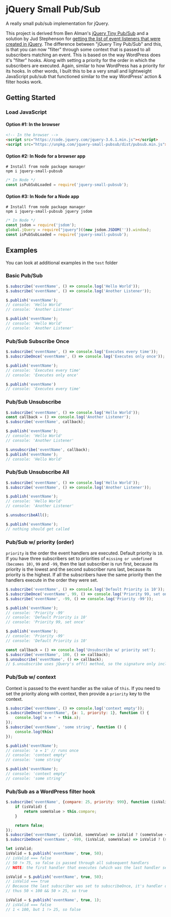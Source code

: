 # jQuery Small Pub/Sub

A really small pub/sub implementation for jQuery.

This project is derived from Ben Alman's [jQuery Tiny Pub/Sub](https://github.com/cowboy/jquery-tiny-pubsub/) and a solution by Jud Stephenson for [getting the list of event listeners that were created in jQuery](https://stackoverflow.com/a/2518441/10184589). The difference between "jQuery Tiny Pub/Sub" and this, is that you can now "filter" through some context that is passed to all subscribers matching an event. This is based on the way WordPress does it's "filter" hooks. Along with setting a priority for the order in which the subscribers are executed. Again, similar to how WordPress has a priority for its hooks. In other words, I built this to be a very small and lightweight JavaScript pub/sub that functioned similar to the way WordPress' action & filter hooks work.

## Getting Started

### Load JavaScript

#### Option #1: In the browser

```html
<!-- In the browser -->
<script src="https://code.jquery.com/jquery-3.6.1.min.js"></script>
<script src="https://unpkg.com/jquery-small-pubsub/dist/pubsub.min.js"></script>
```

#### Option #2: In Node for a browser app

```shell
# Install from node package manager
npm i jquery-small-pubsub
```

```javascript
/* In Node */
const isPubSubLoaded = require('jquery-small-pubsub');
```

#### Option #3: In Node for a Node app

```shell
# Install from node package manager
npm i jquery-small-pubsub jquery jsdom
```

```javascript
/* In Node */
const jsdom = require('jsdom');
global.jQuery = require("jquery")((new jsdom.JSDOM('')).window);
const isPubSubLoaded = require('jquery-small-pubsub');
```

## Examples

You can look at additional examples in the `test` folder

### Basic Pub/Sub

```javascript
$.subscribe('eventName', () => console.log('Hello World'));
$.subscribe('eventName', () => console.log('Another Listener'));

$.publish('eventName');
// console: 'Hello World'
// console: 'Another Listener'

$.publish('eventName');
// console: 'Hello World'
// console: 'Another Listener'
```

### Pub/Sub Subscribe Once

```javascript
$.subscribe('eventName', () => console.log('Executes every time'));
$.subscribeOnce('eventName', () => console.log('Executes only once'));

$.publish('eventName');
// console: 'Executes every time'
// console: 'Executes only once'

$.publish('eventName')
// console: 'Executes every time'
```

### Pub/Sub Unsubscribe

```javascript
$.subscribe('eventName', () => console.log('Hello World'));
const callback = () => console.log('Another Listener');
$.subscribe('eventName', callback);

$.publish('eventName');
// console: 'Hello World'
// console: 'Another Listener'

$.unsubscribe('eventName', callback);
$.publish('eventName');
// console: 'Hello World'
```

### Pub/Sub Unsubscribe All

```javascript
$.subscribe('eventName', () => console.log('Hello World'));
$.subscribe('eventName', () => console.log('Another Listener'));

$.publish('eventName');
// console: 'Hello World'
// console: 'Another Listener'

$.unsubscribeAll();

$.publish('eventName');
// nothing should get called
```

### Pub/Sub w/ priority (order)

`priority` is the order the event handlers are executed. Default priority is `10`. If you have three subscribers set to priorities of `missing or undefined (becomes 10)`, `99` and `-99`, then the last subscriber is run first, because its priority is the lowest and the second subscriber runs last, because its priority is the highest. If all the subscribers have the same priority then the handlers execute in the order they were set.

```javascript
$.subscribe('eventName', () => console.log('Default Priority is 10'));
$.subscribeOnce('eventName', 99, () => console.log('Priority 99, set once'));
$.subscribe('eventName', -99, () => console.log('Priority -99'));

$.publish('eventName');
// console: 'Priority -99'
// console: 'Default Priority is 10'
// console: 'Priority 99, set once'

$.publish('eventName');
// console: 'Priority -99'
// console: 'Default Priority is 10'

const callback = () => console.log('Unsubscribe w/ priority set');
$.subscribe('eventName', 100, () => callback);
$.unsubscribe('eventName', () => callback);
// $.unsubscribe uses jQuery's off() method, so the signature only includes the name and event handler
```

### Pub/Sub w/ context

Context is passed to the event handler as the value of `this`.
If you need to set the priority along with context, then provide a `priority` key to the context.

```javascript
$.subscribe('eventName', () => console.log('context empty'));
$.subscribeOnce('eventName', {a: 1, priority: 1}, function () {
	console.log('a = ' + this.a);
});
$.subscribe('eventName', 'some string', function () {
	console.log(this)
});

$.publish('eventName');
// console: 'a = 1' // runs once
// console: 'context empty'
// console: 'some string'

$.publish('eventName');
// console: 'context empty'
// console: 'some string'
```

### Pub/Sub as a WordPress filter hook

```javascript
$.subscribe('eventName', {compare: 25, priority: 999}, function (isValid, someValue) {
	if (isValid) {
		return someValue > this.compare;
	}

	return false;
});
$.subscribe('eventName', (isValid, someValue) => isValid ? (someValue < 100) : false);
$.subscribeOnce('eventName', -999, (isValid, someValue) => isValid ? (someValue > 75) : false);

let isValid;
isValid = $.publish('eventName', true, 50);
// isValid === false
// 50 !> 75, so false is passed through all subsequent handlers
// NOTE: the first handler that executes (which was the last handler set, having a priority of -999) only runs once

isValid = $.publish('eventName', true, 50);
// isValid === true
// Because the last subscriber was set to subscribeOnce, it's handler doesn't get called this time
// thus 50 < 100 && 50 > 25, so true

isValid = $.publish('eventName', true, 1);
// isValid === false
// 1 < 100, but 1 !> 25, so false
```
